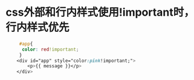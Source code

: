 # css外部和行内样式使用!important时，行内样式优先
```css
     #app{
      color: red!important;
     }
    <div id="app" style="color:pink!important;">
        <p>{{ message }}</p>
    </div>
```

